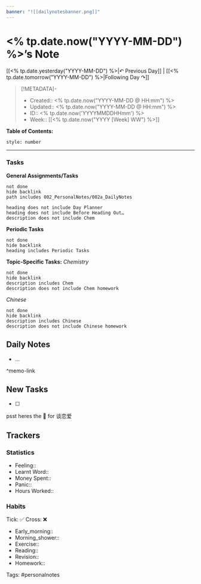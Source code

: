 ```yaml
---
banner: "![[dailynotesbanner.png]]"
---
```


# <% tp.date.now("YYYY-MM-DD") %>’s Note

[[<% tp.date.yesterday("YYYY-MM-DD") %>|↶ Previous Day]] | [[<% tp.date.tomorrow("YYYY-MM-DD") %>|Following Day ↷]]

> [!METADATA]-
> - Created:: <% tp.date.now("YYYY-MM-DD @ HH:mm") %>
> - Updated:: <% tp.date.now("YYYY-MM-DD @ HH:mm") %>
> - ID:: <% tp.date.now('YYYYMMDDHHmm') %>
> - Week:: [[<% tp.date.now("YYYY [Week] WW") %>]]

**Table of Contents:**
```toc
style: number
```

___
### Tasks
**General Assignments/Tasks**
```tasks
not done
hide backlink
path includes 002_PersonalNotes/002a_DailyNotes

heading does not include Day Planner
heading does not include Before Heading Out…
description does not include Chem
```
**Periodic Tasks** 
```tasks
not done
hide backlink
heading includes Periodic Tasks
```
**Topic-Specific Tasks:**
*Chemistry*
```tasks
not done
hide backlink
description includes Chem
description does not include Chem homework
```
*Chinese*
```tasks
not done
hide backlink
description includes Chinese
description does not include Chinese homework
```
## Daily Notes
- …

^memo-link

## New Tasks
- [ ]


psst heres the 📅 for 谈恋爱

## Trackers
### Statistics
- Feeling:: 
- Learnt Word:: 
- Money Spent:: 
- Panic:: 
- Hours Worked:: 

### Habits

Tick: ✅ Cross: ❌

- Early_morning:: 
- Morning_shower:: 
- Exercise:: 
- Reading:: 
- Revision:: 
- Homework:: 

Tags: #personalnotes 